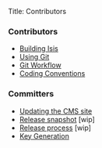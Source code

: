 Title: Contributors

###  Contributors

- [Building Isis](building-isis.html)
- [Using Git](using-git.html)
- [Git Workflow](git-workflow.html)
- [Coding Conventions](coding-conventions.html)

###  Committers

- [Updating the CMS site](updating-the-cms-site.html)
- [Release snapshot](release-snapshot.html) [wip]
- [Release process](release-process.html) [wip]
- [Key Generation](key-generation.html)
